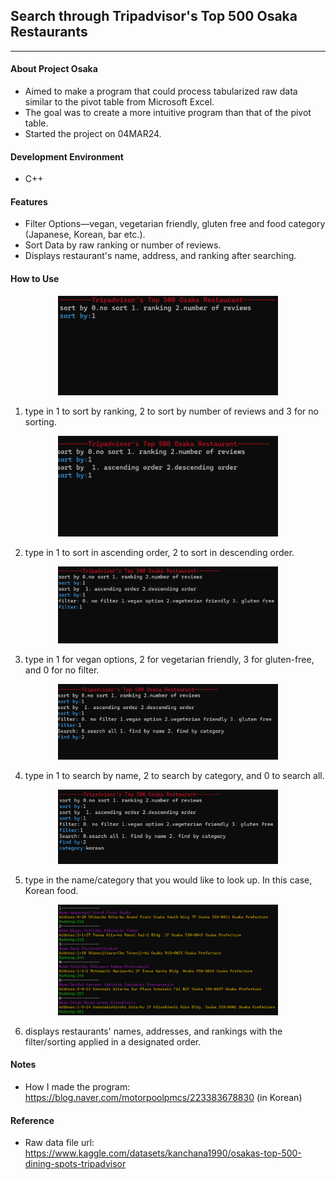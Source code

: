 ## Search through Tripadvisor's Top 500 Osaka Restaurants
***
#### About Project Osaka

+ Aimed to make a program that could process tabularized raw data similar to the pivot table from Microsoft Excel.
+ The goal was to create a more intuitive program than that of the pivot table.
+ Started the project on 04MAR24.

#### Development Environment

+ C++

#### Features

+ Filter Options—vegan, vegetarian friendly, gluten free and food category (Japanese, Korean, bar etc.).
+ Sort Data by raw ranking or number of reviews.
+ Displays restaurant's name, address, and ranking after searching.

#### How to Use

<p align="center">
  <img src="Images/1.png"
   width="70%"
   height="50%"
    >
</p>

1) type in 1 to sort by ranking, 2 to sort by number of reviews and 3 for no sorting.

<p align="center">
  <img src="Images/2.png"
   width="70%"
   height="50%"
    >
</p>

2) type in 1 to sort in ascending order, 2 to sort in descending order.

<p align="center">
  <img src="Images/3.png"
   width="70%"
   height="50%"
    >
</p>

3) type in 1 for vegan options, 2 for vegetarian friendly, 3 for gluten-free, and 0 for no filter.

<p align="center">
  <img src="Images/4.png"
   width="70%"
   height="50%"
    >
</p>

4) type in 1 to search by name, 2 to search by category, and 0 to search all.

<p align="center">
  <img src="Images/5.png"
   width="70%"
   height="50%"
    >
</p>

5) type in the name/category that you would like to look up. In this case, Korean food.

<p align="center">
  <img src="Images/6.png"
   width="70%"
   height="50%"
    >
</p>

6) displays restaurants' names, addresses, and rankings with the filter/sorting applied in a designated order.

#### Notes

+ How I made the program: https://blog.naver.com/motorpoolpmcs/223383678830 (in Korean)

#### Reference

+ Raw data file url: https://www.kaggle.com/datasets/kanchana1990/osakas-top-500-dining-spots-tripadvisor




